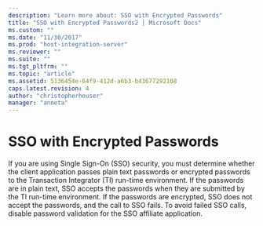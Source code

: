 ```yaml
---
description: "Learn more about: SSO with Encrypted Passwords"
title: "SSO with Encrypted Passwords2 | Microsoft Docs"
ms.custom: ""
ms.date: "11/30/2017"
ms.prod: "host-integration-server"
ms.reviewer: ""
ms.suite: ""
ms.tgt_pltfrm: ""
ms.topic: "article"
ms.assetid: 5136454e-64f9-412d-a6b3-b43677292108
caps.latest.revision: 4
author: "christopherhouser"
manager: "anneta"
---
```

# SSO with Encrypted Passwords
If you are using Single Sign-On (SSO) security, you must determine whether the client application passes plain text passwords or encrypted passwords to the Transaction Integrator (TI) run-time environment. If the passwords are in plain text, SSO accepts the passwords when they are submitted by the TI run-time environment. If the passwords are encrypted, SSO does not accept the passwords, and the call to SSO fails. To avoid failed SSO calls, disable password validation for the SSO affiliate application.
